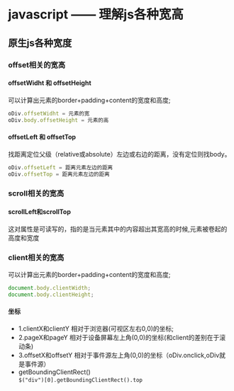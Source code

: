 # javascript —— 理解js各种宽高

## 原生js各种宽度
### offset相关的宽高
#### offsetWidht 和 offsetHeight
可以计算出元素的border+padding+content的宽度和高度;

```javascript
oDiv.offsetWidht = 元素的宽
oDiv.body.offsetHeight = 元素的高
```


#### offsetLeft 和 offsetTop
找距离定位父级（relative或absolute）左边或右边的距离，没有定位则找body。
 ``` javascript
oDiv.offsetLeft = 距离元素左边的距离
oDiv.offsetTop = 距离元素左边的距离
```
### scroll相关的宽高
#### scrollLeft和scrollTop
这对属性是可读写的，指的是当元素其中的内容超出其宽高的时候,元素被卷起的高度和宽度
  
### client相关的宽高
可以计算出元素的border+padding+content的宽度和高度;
``` javaScript
document.body.clientWidth;
document.body.clientHeight;
```


#### 坐标
-  1.clientX和clientY
   相对于浏览器(可视区左右0,0)的坐标;
-  2.pageX和pageY
    相对于设备屏幕左上角(0,0)的坐标(和client的差别在于滚动条)
-  3.offsetX和offsetY
    相对于事件源左上角(0,0)的坐标（oDiv.onclick,oDiv就是事件源）   
-  getBoundingClientRect()  
   `$("div")[0].getBoundingClientRect().top`